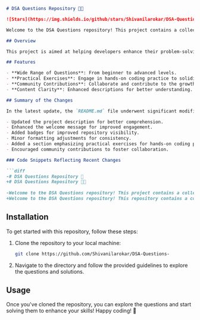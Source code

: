 ```markdown
# DSA Questions Repository 🎉🤖

![Stars](https://img.shields.io/github/stars/Shivanilarokar/DSA-Questions-?style=social) ![Forks](https://img.shields.io/github/forks/Shivanilarokar/DSA-Questions-?style=social) ![Issues](https://img.shields.io/github/issues/Shivanilarokar/DSA-Questions-)

Welcome to the DSA Questions repository! This project contains a collection of data structure and algorithm questions designed to help you master coding interviews and improve your problem-solving skills.

## Overview

This project is aimed at helping developers enhance their problem-solving skills through a diverse set of challenges that cover various topics in data structures and algorithms.

## Features

- **Wide Range of Questions**: From beginner to advanced levels.
- **Practical Exercises**: Engage in hands-on coding practice to solidify your understanding.
- **Community Contributions**: Collaborate and contribute to the growth of this repository.
- **Content Clarity**: Enhanced descriptions for better understanding.

## Summary of the Changes

In the latest update, the `README.md` file underwent significant modifications to enhance clarity and usability. Key changes include:

- Updated the project description for better comprehension.
- Enhanced the welcome message for improved engagement.
- Added badges for improved repository visibility.
- Minor formatting adjustments for consistency.
- Added a section emphasizing practical exercises for hands-on coding practice.
- Encouraged community contributions to foster collaboration.

### Code Snippets Reflecting Recent Changes

```diff
-# DSA Questions Repository 🎉
+# DSA Questions Repository 🎉🤖
 
-Welcome to the DSA Questions repository! This project contains a collection of data structure and algorithm questions designed to help you improve your coding skills.
+Welcome to the DSA Questions repository! This repository contains a collection of data structure and algorithm questions to help you master coding interviews and improve your problem-solving skills.
```

## Installation

To get started with this repository, follow these steps:

1. Clone the repository to your local machine:
    ```bash
    git clone https://github.com/Shivanilarokar/DSA-Questions-
    ```
2. Navigate to the directory and follow the provided guidelines to explore the questions and solutions.

## Usage

Once you've cloned the repository, you can explore the questions and start solving them to enhance your skills! Happy coding! 🚀
```